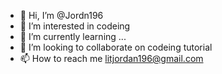 - 👋 Hi, I’m @Jordn196
- 👀 I’m interested in codeing
- 🌱 I’m currently learning ...
- 💞️ I’m looking to collaborate on codeing tutorial
- 📫 How to reach me litjordan196@gmail.com

<!---
Jordn196/Jordn196 is a ✨ special ✨ repository because its `README.md` (this file) appears on your GitHub profile.
You can click the Preview link to take a look at your changes.
--->
